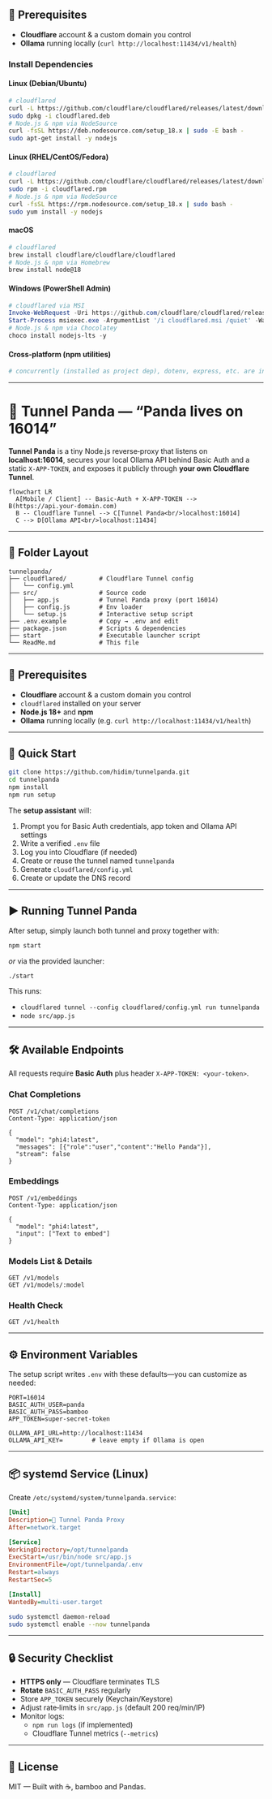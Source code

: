 ## 🔧 Prerequisites

- **Cloudflare** account & a custom domain you control  
- **Ollama** running locally (`curl http://localhost:11434/v1/health`)

### Install Dependencies

#### Linux (Debian/Ubuntu)
```bash
# cloudflared
curl -L https://github.com/cloudflare/cloudflared/releases/latest/download/cloudflared-linux-amd64.deb -o cloudflared.deb
sudo dpkg -i cloudflared.deb
# Node.js & npm via NodeSource
curl -fsSL https://deb.nodesource.com/setup_18.x | sudo -E bash -
sudo apt-get install -y nodejs
```

#### Linux (RHEL/CentOS/Fedora)
```bash
# cloudflared
curl -L https://github.com/cloudflare/cloudflared/releases/latest/download/cloudflared-linux-amd64.rpm -o cloudflared.rpm
sudo rpm -i cloudflared.rpm
# Node.js & npm via NodeSource
curl -fsSL https://rpm.nodesource.com/setup_18.x | sudo bash -
sudo yum install -y nodejs
```

#### macOS
```bash
# cloudflared
brew install cloudflare/cloudflare/cloudflared
# Node.js & npm via Homebrew
brew install node@18
```

#### Windows (PowerShell Admin)
```powershell
# cloudflared via MSI
Invoke-WebRequest -Uri https://github.com/cloudflare/cloudflared/releases/latest/download/cloudflared-windows-amd64.msi -OutFile cloudflared.msi
Start-Process msiexec.exe -ArgumentList '/i cloudflared.msi /quiet' -Wait
# Node.js & npm via Chocolatey
choco install nodejs-lts -y
```

#### Cross‑platform (npm utilities)
```bash
# concurrently (installed as project dep), dotenv, express, etc. are installed via npm install in project root.
```

---

# 🐼 Tunnel Panda — “Panda lives on 16014”

**Tunnel Panda** is a tiny Node.js reverse‑proxy that listens on **localhost:16014**, secures your local Ollama API behind Basic Auth and a static `X-APP-TOKEN`, and exposes it publicly through **your own Cloudflare Tunnel**.

```mermaid
flowchart LR
  A[Mobile / Client] -- Basic‑Auth + X‑APP‑TOKEN --> B(https://api.your-domain.com)
  B -- Cloudflare Tunnel --> C[Tunnel Panda<br/>localhost:16014]
  C --> D[Ollama API<br/>localhost:11434]
```

---

## 📂 Folder Layout

```
tunnelpanda/
├── cloudflared/         # Cloudflare Tunnel config
│   └── config.yml
├── src/                 # Source code
│   ├── app.js           # Tunnel Panda proxy (port 16014)
│   ├── config.js        # Env loader
│   └── setup.js         # Interactive setup script
├── .env.example         # Copy → .env and edit
├── package.json         # Scripts & dependencies
├── start                # Executable launcher script
└── ReadMe.md            # This file
```

---

## 🔧 Prerequisites

- **Cloudflare** account & a custom domain you control  
- `cloudflared` installed on your server  
- **Node.js 18+** and **npm**  
- **Ollama** running locally (e.g. `curl http://localhost:11434/v1/health`)

---

## 🚀 Quick Start

```bash
git clone https://github.com/hidim/tunnelpanda.git
cd tunnelpanda
npm install
npm run setup
```

The **setup assistant** will:

1. Prompt you for Basic Auth credentials, app token and Ollama API settings  
2. Write a verified `.env` file  
3. Log you into Cloudflare (if needed)  
4. Create or reuse the tunnel named `tunnelpanda`  
5. Generate `cloudflared/config.yml`  
6. Create or update the DNS record

---

## ▶️ Running Tunnel Panda

After setup, simply launch both tunnel and proxy together with:

```bash
npm start
```

_or_ via the provided launcher:

```bash
./start
```

This runs:

- `cloudflared tunnel --config cloudflared/config.yml run tunnelpanda`  
- `node src/app.js`

---

## 🛠️ Available Endpoints

All requests require **Basic Auth** plus header `X-APP-TOKEN: <your-token>`.

### Chat Completions

```http
POST /v1/chat/completions
Content-Type: application/json

{
  "model": "phi4:latest",
  "messages": [{"role":"user","content":"Hello Panda"}],
  "stream": false
}
```

### Embeddings

```http
POST /v1/embeddings
Content-Type: application/json

{
  "model": "phi4:latest",
  "input": ["Text to embed"]
}
```

### Models List & Details

```http
GET /v1/models
GET /v1/models/:model
```

### Health Check

```http
GET /v1/health
```

---

## ⚙️ Environment Variables

The setup script writes `.env` with these defaults—you can customize as needed:

```dotenv
PORT=16014
BASIC_AUTH_USER=panda
BASIC_AUTH_PASS=bamboo
APP_TOKEN=super-secret-token

OLLAMA_API_URL=http://localhost:11434
OLLAMA_API_KEY=        # leave empty if Ollama is open
```

---

## 📦 systemd Service (Linux)

Create `/etc/systemd/system/tunnelpanda.service`:

```ini
[Unit]
Description=🐼 Tunnel Panda Proxy
After=network.target

[Service]
WorkingDirectory=/opt/tunnelpanda
ExecStart=/usr/bin/node src/app.js
EnvironmentFile=/opt/tunnelpanda/.env
Restart=always
RestartSec=5

[Install]
WantedBy=multi-user.target
```

```bash
sudo systemctl daemon-reload
sudo systemctl enable --now tunnelpanda
```

---

## 🔒 Security Checklist

- **HTTPS only** — Cloudflare terminates TLS  
- **Rotate** `BASIC_AUTH_PASS` regularly  
- Store `APP_TOKEN` securely (Keychain/Keystore)  
- Adjust rate‑limits in `src/app.js` (default 200 req/min/IP)  
- Monitor logs:  
  - `npm run logs` (if implemented)  
  - Cloudflare Tunnel metrics (`--metrics`)

---

## 📄 License

MIT — Built with ☕, bamboo and Pandas.
